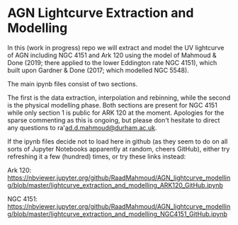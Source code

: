 # AGN Lightcurve Extraction and Modelling

In this (work in progress) repo we will extract and model the UV lightcurve of AGN including NGC 4151 and Ark 120 using the model of Mahmoud & Done (2019; there applied to the lower Eddington rate NGC 4151), which built upon Gardner & Done (2017; which modelled NGC 5548).

The main ipynb files consist of two sections.

The first is the data extraction, interpolation and rebinning, while the second is the physical modelling phase.
Both sections are present for NGC 4151 while only section 1 is public for ARK 120 at the moment. Apologies for the sparse commenting as this is ongoing, but please don't hesitate to direct any questions to ra'ad.d.mahmoud@durham.ac.uk.

If the ipynb files decide not to load here in github (as they seem to do on all sorts of Jupyter Notebooks apparently at random, cheers GitHub), either try refreshing it a few (hundred) times, or try these links instead:

Ark 120: https://nbviewer.jupyter.org/github/RaadMahmoud/AGN_lightcurve_modelling/blob/master/lightcurve_extraction_and_modelling_ARK120_GitHub.ipynb

NGC 4151:
https://nbviewer.jupyter.org/github/RaadMahmoud/AGN_lightcurve_modelling/blob/master/lightcurve_extraction_and_modelling_NGC4151_GitHub.ipynb
